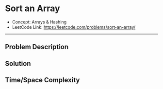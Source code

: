 # Sort an Array

- Concept: Arrays & Hashing
- LeetCode Link: https://leetcode.com/problems/sort-an-array/

---

## Problem Description

## Solution

## Time/Space Complexity

